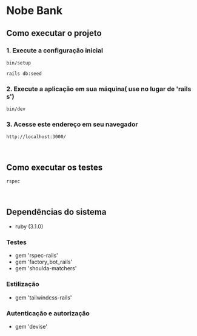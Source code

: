 # Nobe Bank

## Como executar o projeto

### 1. Execute a configuração inicial

```text
bin/setup
```

```text
rails db:seed
```

### 2. Execute a aplicação em sua máquina( use no lugar de 'rails s')

```text
bin/dev
```

### 3. Acesse este endereço em seu navegador

```text
http://localhost:3000/
```

</br>

## Como executar os testes

```text
rspec
```

</br>

## Dependências do sistema

- ruby (3.1.0)

### Testes

- gem 'rspec-rails'
- gem 'factory_bot_rails'
- gem 'shoulda-matchers'

### Estilização

- gem 'tailwindcss-rails'

### Autenticação e autorização

- gem 'devise'
